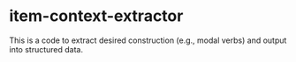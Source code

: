# item-context-extractor
This is a code to extract desired construction (e.g., modal verbs) and output into structured data.
